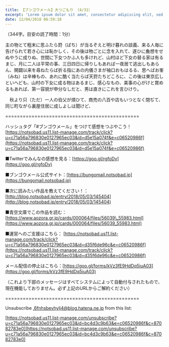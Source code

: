 ```yaml
---
title: 【ブンゴウメール】大つごもり （4/31）
excerpt: 'Lorem ipsum dolor sit amet, consectetur adipiscing elit, sed do eiusmod tempor incididunt ut labore et dolore magna aliqua. Praesent elementum facilisis leo vel fringilla est ullamcorper eget. At imperdiet dui accumsan sit amet nulla facilisi morbi tempus.'
date: 12/04/2018 06:59:18
---
```


（344字。目安の読了時間：1分）

主の物とて粗末に思ふたら罸（ばち）が当るぞえと明け暮れの談義、来る人毎に告げられて若き心には恥かしく、その後は物ごとに念を入れて、遂ひに麁想をせぬやうに成りぬ、世間に下女つかふ人も多けれど、山村ほど下女の替る家は有るまじ、月に二人は平常の事、三日四日に帰りしもあれば一夜居て逃出しもあらん、開闢以来を尋ねたらば折る指にあの内儀さまが袖口おもはるる、思へばお峯（みね）は辛棒もの、あれに酷く当たらば天罸たちどころに、この後は東京広しといへども、山村の下女に成る物はあるまじ、感心なもの、美事の心がけと賞めるもあれば、第一容貌が申分なしだと、男は直きにこれを言ひけり。

　秋より只（ただ）一人の伯父が煩ひて、商売の八百や店もいつとなく閉ぢて、同じ町ながら裏屋住居に成しよしは聞けど、

\==============================================

ハッシュタグ「#ブンゴウメール」をつけて感想をつぶやこう！ [https://notsobad.us11.list-manage.com/track/click?u=c71a56a796830e0127965ec03&id=d5e15a074f&e=c06520986f](https://notsobad.us11.list-manage.com/track/click?u=c71a56a796830e0127965ec03&id=d5e15a074f&e=c06520986f)

■Twitterでみんなの感想を見る：[https://goo.gl/rgfoDv](https://goo.gl/rgfoDv)

■ブンゴウメール公式サイト：[https://bungomail.notsobad.jp](https://bungomail.notsobad.jp)

■次に読みたい作品を教えてください！：[http://blog.notsobad.jp/entry/2018/05/03/145404](http://blog.notsobad.jp/entry/2018/05/03/145404)

■青空文庫でこの作品を読む：[https://www.aozora.gr.jp/cards/000064/files/56039\_55983.html](https://www.aozora.gr.jp/cards/000064/files/56039_55983.html)

■運営へのご支援はこちら： [https://notsobad.us11.list-manage.com/track/click?u=c71a56a796830e0127965ec03&id=d35f6de96c&e=c06520986f](https://notsobad.us11.list-manage.com/track/click?u=c71a56a796830e0127965ec03&id=d35f6de96c&e=c06520986f)

メール配信の停止はこちら：[https://goo.gl/forms/kVz3fE9HdDq5iuA03](https://goo.gl/forms/kVz3fE9HdDq5iuA03)

（これより下部のメッセージはすべてシステムによって自動付与されたもので、現在機能しておりません。必ず上記のURLからご解約ください）

\==============================================

Unsubscribe .6fnhsbevhylj4@blog.hatena.ne.jp from this list:

[https://notsobad.us11.list-manage.com/unsubscribe?u=c71a56a796830e0127965ec03&id=bc4d3c9b63&e=c06520986f&c=87082783e0](https://notsobad.us11.list-manage.com/unsubscribe?u=c71a56a796830e0127965ec03&id=bc4d3c9b63&e=c06520986f&c=87082783e0)